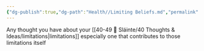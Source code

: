 ```yaml
---
{"dg-publish":true,"dg-path":"Health//Limiting Beliefs.md","permalink":"/health//limiting-beliefs/","title":"limiting beliefs","tags":[null],"noteIcon":"","created":"2023-07-10T13:24:34","updated":"2023-07-10T22:36:33.000-04:00"}
---
```


Any thought you have about your [[40-49 🔅 Sláinte/40 Thoughts & Ideas/limitations\|limitations]] especially one that contributes to those limitations itself
